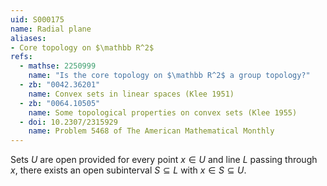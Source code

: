 ```yaml
---
uid: S000175
name: Radial plane
aliases:
- Core topology on $\mathbb R^2$
refs:
  - mathse: 2250999
    name: "Is the core topology on $\mathbb R^2$ a group topology?"
  - zb: "0042.36201"
    name: Convex sets in linear spaces (Klee 1951)
  - zb: "0064.10505"
    name: Some topological properties on convex sets (Klee 1955)
  - doi: 10.2307/2315929
    name: Problem 5468 of The American Mathematical Monthly
---
```


Sets $U$ are open provided for every point $x\in U$ and line $L$ passing through $x$,
there exists an open subinterval $S\subseteq L$ with $x\in S\subseteq U$.
